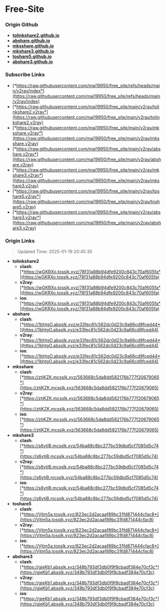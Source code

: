 # Free-Site

### Origin Github

- [**tolinkshare2.github.io**](https://github.com/tolinkshare2/tolinkshare2.github.io)
- [**abshare.github.io**](https://github.com/abshare/abshare.github.io)
- [**mksshare.github.io**](https://github.com/mksshare/mksshare.github.io)
- [**mkshare3.github.io**](https://github.com/mkshare3/mkshare3.github.io)
- [**toshare5.github.io**](https://github.com/toshare5/toshare5.github.io)
- [**abshare3.github.io**](https://github.com/abshare3/abshare3.github.io)

### Subscribe Links

- [*https://raw.githubusercontent.com/mai19950/free_site/refs/heads/main/v2ray/index*](https://raw.githubusercontent.com/mai19950/free_site/refs/heads/main/v2ray/index)
- [*https://raw.githubusercontent.com/mai19950/free_site/main/v2ray/tolinkshare2.v2ray*](https://raw.githubusercontent.com/mai19950/free_site/main/v2ray/tolinkshare2.v2ray)
- [*https://raw.githubusercontent.com/mai19950/free_site/main/v2ray/mksshare.v2ray*](https://raw.githubusercontent.com/mai19950/free_site/main/v2ray/mksshare.v2ray)
- [*https://raw.githubusercontent.com/mai19950/free_site/main/v2ray/abshare.v2ray*](https://raw.githubusercontent.com/mai19950/free_site/main/v2ray/abshare.v2ray)
- [*https://raw.githubusercontent.com/mai19950/free_site/main/v2ray/mkshare3.v2ray*](https://raw.githubusercontent.com/mai19950/free_site/main/v2ray/mkshare3.v2ray)
- [*https://raw.githubusercontent.com/mai19950/free_site/main/v2ray/toshare5.v2ray*](https://raw.githubusercontent.com/mai19950/free_site/main/v2ray/toshare5.v2ray)
- [*https://raw.githubusercontent.com/mai19950/free_site/main/v2ray/abshare3.v2ray*](https://raw.githubusercontent.com/mai19950/free_site/main/v2ray/abshare3.v2ray)

### Origin Links

> Updated Time: 2025-01-19 20:45:35

- **tolinkshare2**
  - **clash**: [*https://wGKRXo.tosslk.xyz/78f31a88b94dfe9200c843c70af605fa*](https://wGKRXo.tosslk.xyz/78f31a88b94dfe9200c843c70af605fa)
  - **v2ray**: [*https://wGKRXo.tosslk.xyz/78f31a88b94dfe9200c843c70af605fa*](https://wGKRXo.tosslk.xyz/78f31a88b94dfe9200c843c70af605fa)
  - **ios**: [*https://wGKRXo.tosslk.xyz/78f31a88b94dfe9200c843c70af605fa*](https://wGKRXo.tosslk.xyz/78f31a88b94dfe9200c843c70af605fa)
- **abshare**
  - **clash**: [*https://1bhtgO.absslk.xyz/e33fec81c562dc0d23c9a66cd9fced44*](https://1bhtgO.absslk.xyz/e33fec81c562dc0d23c9a66cd9fced44)
  - **v2ray**: [*https://1bhtgO.absslk.xyz/e33fec81c562dc0d23c9a66cd9fced44*](https://1bhtgO.absslk.xyz/e33fec81c562dc0d23c9a66cd9fced44)
  - **ios**: [*https://1bhtgO.absslk.xyz/e33fec81c562dc0d23c9a66cd9fced44*](https://1bhtgO.absslk.xyz/e33fec81c562dc0d23c9a66cd9fced44)
- **mksshare**
  - **clash**: [*https://ztjKZK.mcsslk.xyz/563668c5da8dd582176b777f20679065*](https://ztjKZK.mcsslk.xyz/563668c5da8dd582176b777f20679065)
  - **v2ray**: [*https://ztjKZK.mcsslk.xyz/563668c5da8dd582176b777f20679065*](https://ztjKZK.mcsslk.xyz/563668c5da8dd582176b777f20679065)
  - **ios**: [*https://ztjKZK.mcsslk.xyz/563668c5da8dd582176b777f20679065*](https://ztjKZK.mcsslk.xyz/563668c5da8dd582176b777f20679065)
- **mkshare3**
  - **clash**: [*https://s6vtjB.mcsslk.xyz/54ba88c8bc277bc59dbd5cf7085d5c74*](https://s6vtjB.mcsslk.xyz/54ba88c8bc277bc59dbd5cf7085d5c74)
  - **v2ray**: [*https://s6vtjB.mcsslk.xyz/54ba88c8bc277bc59dbd5cf7085d5c74*](https://s6vtjB.mcsslk.xyz/54ba88c8bc277bc59dbd5cf7085d5c74)
  - **ios**: [*https://s6vtjB.mcsslk.xyz/54ba88c8bc277bc59dbd5cf7085d5c74*](https://s6vtjB.mcsslk.xyz/54ba88c8bc277bc59dbd5cf7085d5c74)
- **toshare5**
  - **clash**: [*https://Vjtm5a.tosslk.xyz/823ec2d2acaaf89bc31fd871444cfac8*](https://Vjtm5a.tosslk.xyz/823ec2d2acaaf89bc31fd871444cfac8)
  - **v2ray**: [*https://Vjtm5a.tosslk.xyz/823ec2d2acaaf89bc31fd871444cfac8*](https://Vjtm5a.tosslk.xyz/823ec2d2acaaf89bc31fd871444cfac8)
  - **ios**: [*https://Vjtm5a.tosslk.xyz/823ec2d2acaaf89bc31fd871444cfac8*](https://Vjtm5a.tosslk.xyz/823ec2d2acaaf89bc31fd871444cfac8)
- **abshare3**
  - **clash**: [*https://gjeKb1.absslk.xyz/348b793df3db0f9f8cbadf384e70cf3c*](https://gjeKb1.absslk.xyz/348b793df3db0f9f8cbadf384e70cf3c)
  - **v2ray**: [*https://gjeKb1.absslk.xyz/348b793df3db0f9f8cbadf384e70cf3c*](https://gjeKb1.absslk.xyz/348b793df3db0f9f8cbadf384e70cf3c)
  - **ios**: [*https://gjeKb1.absslk.xyz/348b793df3db0f9f8cbadf384e70cf3c*](https://gjeKb1.absslk.xyz/348b793df3db0f9f8cbadf384e70cf3c)
